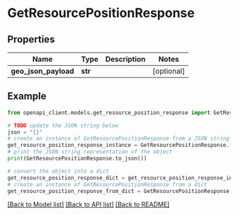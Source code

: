 # GetResourcePositionResponse


## Properties

Name | Type | Description | Notes
------------ | ------------- | ------------- | -------------
**geo_json_payload** | **str** |  | [optional] 

## Example

```python
from openapi_client.models.get_resource_position_response import GetResourcePositionResponse

# TODO update the JSON string below
json = "{}"
# create an instance of GetResourcePositionResponse from a JSON string
get_resource_position_response_instance = GetResourcePositionResponse.from_json(json)
# print the JSON string representation of the object
print(GetResourcePositionResponse.to_json())

# convert the object into a dict
get_resource_position_response_dict = get_resource_position_response_instance.to_dict()
# create an instance of GetResourcePositionResponse from a dict
get_resource_position_response_from_dict = GetResourcePositionResponse.from_dict(get_resource_position_response_dict)
```
[[Back to Model list]](../README.md#documentation-for-models) [[Back to API list]](../README.md#documentation-for-api-endpoints) [[Back to README]](../README.md)


